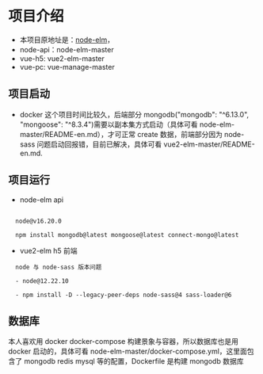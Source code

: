 # 项目介绍

- 本项目原地址是：[node-elm](https://github.com/bailicangdu/node-elm)，
- node-api：node-elm-master
- vue-h5: vue2-elm-master
- vue-pc: vue-manage-master

## 项目启动

- docker
  这个项目时间比较久，后端部分 mongodb("mongodb": "^6.13.0", "mongoose": "^8.3.4")需要以副本集方式启动（具体可看 node-elm-master/README-en.md），才可正常 create 数据，前端部分因为 node-sass 问题启动回报错，目前已解决，具体可看 vue2-elm-master/README-en.md.

## 项目运行

- node-elm api

```

  node@v16.20.0

  npm install mongodb@latest mongoose@latest connect-mongo@latest

```

- vue2-elm h5 前端

```
  node 与 node-sass 版本问题

  - node@12.22.10

  - npm install -D --legacy-peer-deps node-sass@4 sass-loader@6
```

## 数据库

本人喜欢用 docker docker-compose 构建景象与容器，所以数据库也是用 docker 启动的，具体可看 node-elm-master/docker-compose.yml，这里面包含了 mongodb redis mysql 等的配置，Dockerfile 是构建 mongodb 数据库
